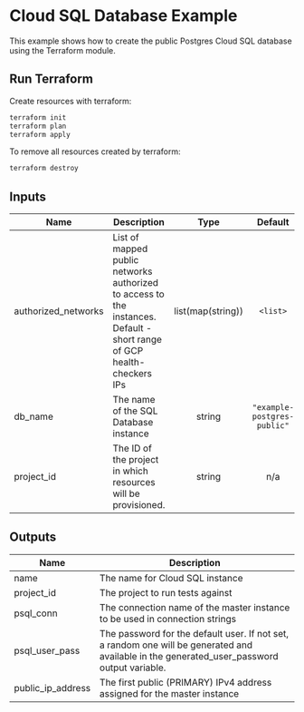 # Cloud SQL Database Example

This example shows how to create the public Postgres Cloud SQL database using the Terraform module.

## Run Terraform

Create resources with terraform:

```bash
terraform init
terraform plan
terraform apply
```

To remove all resources created by terraform:

```bash
terraform destroy
```

<!-- BEGINNING OF PRE-COMMIT-TERRAFORM DOCS HOOK -->
## Inputs

| Name | Description | Type | Default | Required |
|------|-------------|:----:|:-----:|:-----:|
| authorized\_networks | List of mapped public networks authorized to access to the instances. Default - short range of GCP health-checkers IPs | list(map(string)) | `<list>` | no |
| db\_name | The name of the SQL Database instance | string | `"example-postgres-public"` | no |
| project\_id | The ID of the project in which resources will be provisioned. | string | n/a | yes |

## Outputs

| Name | Description |
|------|-------------|
| name | The name for Cloud SQL instance |
| project\_id | The project to run tests against |
| psql\_conn | The connection name of the master instance to be used in connection strings |
| psql\_user\_pass | The password for the default user. If not set, a random one will be generated and available in the generated_user_password output variable. |
| public\_ip\_address | The first public (PRIMARY) IPv4 address assigned for the master instance |

<!-- END OF PRE-COMMIT-TERRAFORM DOCS HOOK -->
